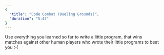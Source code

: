```yaml
---
{
  "title": "Code Combat (Dueling Grounds)",
  "duration": "5:47"
}
---
```


Use everything you learned so far to write a little program, that wins matches against other human players who wrote their little programs to beat you :-)
